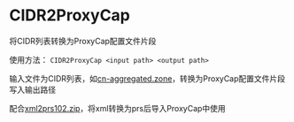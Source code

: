 # CIDR2ProxyCap
将CIDR列表转换为ProxyCap配置文件片段

使用方法：
`CIDR2ProxyCap <input path> <output path>`

输入文件为CIDR列表，如[cn-aggregated.zone](http://www.ipdeny.com/ipblocks/data/aggregated/cn-aggregated.zone)，转换为ProxyCap配置文件片段写入输出路径

配合[xml2prs102.zip](http://www.proxycap.com/download/xml2prs102.zip)，将xml转换为prs后导入ProxyCap中使用
